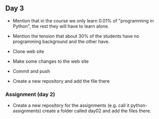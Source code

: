 ## Day 3

* Mention that in the course we only learn 0.01% of "programming in Python", the rest they will have to learn alone.
* Mention the tension that about 30% of the students have no programming background and the other have.

* Clone web site
* Make some changes to the web site
* Commit and push

* Create a new repository and add the file there




### Assignment (day 2)

* Create a new repository for the assignments (e.g. call it python-assignments) create a folder called day02 and add the files there.


